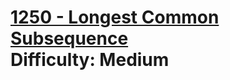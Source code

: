 # [1250 - Longest Common Subsequence](https://leetcode.com/problems/longest-common-subsequence/) </br> Difficulty: Medium